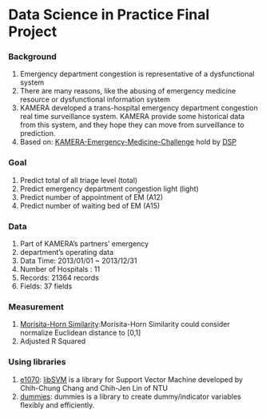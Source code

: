 # Data Science in Practice Final Project

### Background
1. Emergency department congestion is representative of a dysfunctional system
2. There are many reasons, like the abusing of emergency medicine resource or dysfunctional information system
3. KAMERA developed a trans-hospital emergency department congestion real time  surveillance system. KAMERA provide some historical data from this system, and they hope they can move from surveillance to prediction.
4. Based on: [KAMERA-Emergency-Medicine-Challenge](http://dc.dsp.im/main/content/KAMERA-Emergency-Medicine-Challenge) hold by [DSP](http://dsp.im/)

### Goal
1. Predict total of all triage level (total)
2. Predict emergency department congestion light (light)
3. Predict number of appointment of EM (A12)
4. Predict number of waiting bed of EM (A15)

### Data
1. Part of KAMERA’s partners’ emergency
2. department’s operating data
3. Data Time: 2013/01/01 ~ 2013/12/31
4. Number of Hospitals : 11
5. Records: 21364 records
6. Fields: 37 fields

### Measurement
1. [Morisita-Horn Similarity](https://dspim.gitbooks.io/data-challenge-guide/content/morisita-horn_similarity.html):Morisita-Horn Similarity could consider normalize Euclidean distance to [0,1]
2. Adjusted R Squared 

### Using libraries
1. [e1070](https://cran.r-project.org/web/packages/e1071/index.html): [libSVM](https://www.csie.ntu.edu.tw/~cjlin/libsvm/) is a library for Support Vector Machine developed by Chih-Chung Chang and Chih-Jen Lin of NTU
2. [dummies](https://cran.r-project.org/web/packages/dummies/dummies.pdf): dummies is a library to create dummy/indicator variables flexibly and efficiently.
